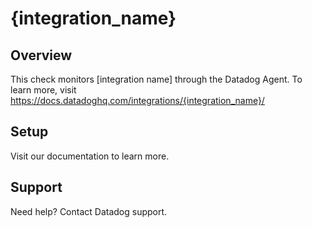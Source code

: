 # {integration_name}

## Overview
This check monitors [integration name] through the Datadog Agent. 
To learn more, visit https://docs.datadoghq.com/integrations/{integration_name}/

## Setup
Visit our documentation to learn more. 

## Support
Need help? Contact Datadog support.
